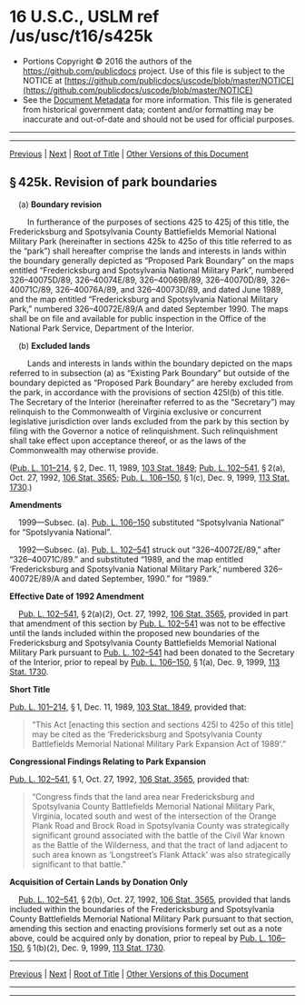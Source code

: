 ---
---

# 16 U.S.C., USLM ref /us/usc/t16/s425k

* Portions Copyright © 2016 the authors of the https://github.com/publicdocs project.
  Use of this file is subject to the NOTICE at [https://github.com/publicdocs/uscode/blob/master/NOTICE](https://github.com/publicdocs/uscode/blob/master/NOTICE)
* See the [Document Metadata](././../../../../..//README.md) for more information.
  This file is generated from historical government data; content and/or formatting may be inaccurate and out-of-date and should not be used for official purposes.

----------
----------

[Previous](./../../../../..//us/usc/t16/ch1/schLX/m__us_usc_t16_s425j.md) | [Next](./../../../../..//us/usc/t16/ch1/schLX/m__us_usc_t16_s425l.md) | [Root of Title](./../../../../../) | [Other Versions of this Document](https://publicdocs.github.io/go/links?ns=uslm&ref=%2Fus%2Fusc%2Ft16%2Fs425k)

## § 425k. Revision of park boundaries

    (a) __Boundary revision__ 

        In furtherance of the purposes of sections 425 to 425j of this title, the Fredericksburg and Spotsylvania County Battlefields Memorial National Military Park (hereinafter in sections 425k to 425o of this title referred to as the “park”) shall hereafter comprise the lands and interests in lands within the boundary generally depicted as “Proposed Park Boundary” on the maps entitled “Fredericksburg and Spotsylvania National Military Park”, numbered 326–40075D/89, 326–40074E/89, 326–40069B/89, 326–40070D/89, 326–40071C/89, 326–40076A/89, and 326–40073D/89, and dated June 1989, and the map entitled “Fredericksburg and Spotsylvania National Military Park,” numbered 326–40072E/89/A and dated September 1990. The maps shall be on file and available for public inspection in the Office of the National Park Service, Department of the Interior.

    (b) __Excluded lands__ 

        Lands and interests in lands within the boundary depicted on the maps referred to in subsection (a) as “Existing Park Boundary” but outside of the boundary depicted as “Proposed Park Boundary” are hereby excluded from the park, in accordance with the provisions of section 425l(b) of this title. The Secretary of the Interior (hereinafter referred to as the “Secretary”) may relinquish to the Commonwealth of Virginia exclusive or concurrent legislative jurisdiction over lands excluded from the park by this section by filing with the Governor a notice of relinquishment. Such relinquishment shall take effect upon acceptance thereof, or as the laws of the Commonwealth may otherwise provide.

([Pub. L. 101–214][/us/pl/101/214], § 2, Dec. 11, 1989, [103 Stat. 1849][/us/stat/103/1849]; [Pub. L. 102–541][/us/pl/102/541], § 2(a), Oct. 27, 1992, [106 Stat. 3565][/us/stat/106/3565]; [Pub. L. 106–150][/us/pl/106/150], § 1(c), Dec. 9, 1999, [113 Stat. 1730][/us/stat/113/1730].)

 __Amendments__ 

    1999—Subsec. (a). [Pub. L. 106–150][/us/pl/106/150] substituted “Spotsylvania National” for “Spotslyvania National”.

    1992—Subsec. (a). [Pub. L. 102–541][/us/pl/102/541] struck out “326–40072E/89,” after “326–40071C/89.” and substituted “1989, and the map entitled ‘Fredericksburg and Spotsylvania National Military Park,’ numbered 326–40072E/89/A and dated September, 1990.” for “1989.”

 __Effective Date of 1992 Amendment__ 

    [Pub. L. 102–541][/us/pl/102/541], § 2(a)(2), Oct. 27, 1992, [106 Stat. 3565][/us/stat/106/3565], provided in part that amendment of this section by [Pub. L. 102–541][/us/pl/102/541] was not to be effective until the lands included within the proposed new boundaries of the Fredericksburg and Spotsylvania County Battlefields Memorial National Military Park pursuant to [Pub. L. 102–541][/us/pl/102/541] had been donated to the Secretary of the Interior, prior to repeal by [Pub. L. 106–150][/us/pl/106/150], § 1(a), Dec. 9, 1999, [113 Stat. 1730][/us/stat/113/1730].

 __Short Title__ 

[Pub. L. 101–214][/us/pl/101/214], § 1, Dec. 11, 1989, [103 Stat. 1849][/us/stat/103/1849], provided that: 

> “This Act \[enacting this section and sections 425l to 425o of this title\] may be cited as the ‘Fredericksburg and Spotsylvania County Battlefields Memorial National Military Park Expansion Act of 1989’.”

 __Congressional Findings Relating to Park Expansion__ 

[Pub. L. 102–541][/us/pl/102/541], § 1, Oct. 27, 1992, [106 Stat. 3565][/us/stat/106/3565], provided that: 

> “Congress finds that the land area near Fredericksburg and Spotsylvania County Battlefields Memorial National Military Park, Virginia, located south and west of the intersection of the Orange Plank Road and Brock Road in Spotsylvania County was strategically significant ground associated with the battle of the Civil War known as the Battle of the Wilderness, and that the tract of land adjacent to such area known as ‘Longstreet’s Flank Attack’ was also strategically significant to that battle.”

 __Acquisition of Certain Lands by Donation Only__ 

    [Pub. L. 102–541][/us/pl/102/541], § 2(b), Oct. 27, 1992, [106 Stat. 3565][/us/stat/106/3565], provided that lands included within the boundaries of the Fredericksburg and Spotsylvania County Battlefields Memorial National Military Park pursuant to that section, amending this section and enacting provisions formerly set out as a note above, could be acquired only by donation, prior to repeal by [Pub. L. 106–150][/us/pl/106/150], § 1(b)(2), Dec. 9, 1999, [113 Stat. 1730][/us/stat/113/1730].

----------

[Previous](./../../../../..//us/usc/t16/ch1/schLX/m__us_usc_t16_s425j.md) | [Next](./../../../../..//us/usc/t16/ch1/schLX/m__us_usc_t16_s425l.md) | [Root of Title](./../../../../../) | [Other Versions of this Document](https://publicdocs.github.io/go/links?ns=uslm&ref=%2Fus%2Fusc%2Ft16%2Fs425k)

----------
----------

[/us/pl/101/214]: https://publicdocs.github.io/go/links?ns=uslm&ref=%2Fus%2Fpl%2F101%2F214
[/us/stat/103/1849]: https://publicdocs.github.io/go/links?ns=uslm&ref=%2Fus%2Fstat%2F103%2F1849
[/us/pl/102/541]: https://publicdocs.github.io/go/links?ns=uslm&ref=%2Fus%2Fpl%2F102%2F541
[/us/stat/106/3565]: https://publicdocs.github.io/go/links?ns=uslm&ref=%2Fus%2Fstat%2F106%2F3565
[/us/pl/106/150]: https://publicdocs.github.io/go/links?ns=uslm&ref=%2Fus%2Fpl%2F106%2F150
[/us/stat/113/1730]: https://publicdocs.github.io/go/links?ns=uslm&ref=%2Fus%2Fstat%2F113%2F1730
[/us/pl/106/150]: https://publicdocs.github.io/go/links?ns=uslm&ref=%2Fus%2Fpl%2F106%2F150
[/us/pl/102/541]: https://publicdocs.github.io/go/links?ns=uslm&ref=%2Fus%2Fpl%2F102%2F541
[/us/pl/102/541]: https://publicdocs.github.io/go/links?ns=uslm&ref=%2Fus%2Fpl%2F102%2F541
[/us/stat/106/3565]: https://publicdocs.github.io/go/links?ns=uslm&ref=%2Fus%2Fstat%2F106%2F3565
[/us/pl/102/541]: https://publicdocs.github.io/go/links?ns=uslm&ref=%2Fus%2Fpl%2F102%2F541
[/us/pl/102/541]: https://publicdocs.github.io/go/links?ns=uslm&ref=%2Fus%2Fpl%2F102%2F541
[/us/pl/106/150]: https://publicdocs.github.io/go/links?ns=uslm&ref=%2Fus%2Fpl%2F106%2F150
[/us/stat/113/1730]: https://publicdocs.github.io/go/links?ns=uslm&ref=%2Fus%2Fstat%2F113%2F1730
[/us/pl/101/214]: https://publicdocs.github.io/go/links?ns=uslm&ref=%2Fus%2Fpl%2F101%2F214
[/us/stat/103/1849]: https://publicdocs.github.io/go/links?ns=uslm&ref=%2Fus%2Fstat%2F103%2F1849
[/us/pl/102/541]: https://publicdocs.github.io/go/links?ns=uslm&ref=%2Fus%2Fpl%2F102%2F541
[/us/stat/106/3565]: https://publicdocs.github.io/go/links?ns=uslm&ref=%2Fus%2Fstat%2F106%2F3565
[/us/pl/102/541]: https://publicdocs.github.io/go/links?ns=uslm&ref=%2Fus%2Fpl%2F102%2F541
[/us/stat/106/3565]: https://publicdocs.github.io/go/links?ns=uslm&ref=%2Fus%2Fstat%2F106%2F3565
[/us/pl/106/150]: https://publicdocs.github.io/go/links?ns=uslm&ref=%2Fus%2Fpl%2F106%2F150
[/us/stat/113/1730]: https://publicdocs.github.io/go/links?ns=uslm&ref=%2Fus%2Fstat%2F113%2F1730


